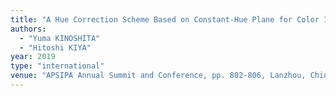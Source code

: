 ```yaml
---
title: "A Hue Correction Scheme Based on Constant-Hue Plane for Color Image Enhancement"
authors:
  - "Yuma KINOSHITA"
  - "Hitoshi KIYA"
year: 2019
type: "international"
venue: "APSIPA Annual Summit and Conference, pp. 802-806, Lanzhou, China, 2019-11-19."
---
```

